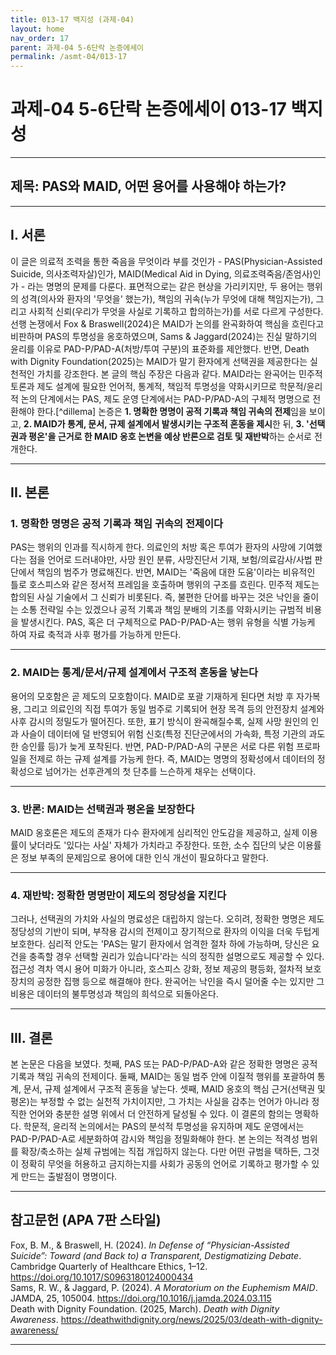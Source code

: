 ```yaml
---
title: 013-17 백지성 (과제-04)
layout: home
nav_order: 17
parent: 과제-04 5-6단락 논증에세이
permalink: /asmt-04/013-17
---
```


# 과제-04 5-6단락 논증에세이 013-17 백지성

---

## 제목: PAS와 MAID, 어떤 용어를 사용해야 하는가?

---

## I. 서론

이 글은 의료적 조력을 통한 죽음을 무엇이라 부를 것인가 - PAS(Physician-Assisted Suicide, 의사조력자살)인가, MAID(Medical Aid in Dying, 의료조력죽음/존엄사)인가 - 라는 명명의 문제를 다룬다. 표면적으로는 같은 현상을 가리키지만, 두 용어는 행위의 성격(의사와 환자의 '무엇을' 했는가), 책임의 귀속(누가 무엇에 대해 책임지는가), 그리고 사회적 신뢰(우리가 무엇을 사실로 기록하고 합의하는가)를 서로 다르게 구성한다. 선행 논쟁에서 Fox & Braswell(2024)은 MAID가 논의를 완곡화하여 핵심을 흐린다고 비판하며 PAS의 투명성을 옹호하였으며, Sams & Jaggard(2024)는 진실 말하기의 윤리를 이유로 PAD-P/PAD-A(처방/투여 구분)의 표준화를 제안했다. 반면, Death with Dignity Foundation(2025)는 MAID가 말기 환자에게 선택권을 제공한다는 실천적인 가치를 강조한다.
본 글의 핵심 주장은 다음과 같다. MAID라는 완곡어는 민주적 토론과 제도 설계에 필요한 언어적, 통계적, 책임적 투명성을 약화시키므로 학문적/윤리적 논의 단계에서는 PAS, 제도 운영 단계에서는 PAD-P/PAD-A의 구체적 명명으로 전환해야 한다.[^dillema] 논증은 **1. 명확한 명명이 공적 기록과 책임 귀속의 전제**임을 보이고, **2. MAID가 통계, 문서, 규제 설계에서 발생시키는 구조적 혼동을 제시**한 뒤, **3. '선택권과 평온'을 근거로 한 MAID 옹호 논변을 예상 반론으로 검토 및 재반박**하는 순서로 전개한다.

---

## II. 본론

### 1. 명확한 명명은 공적 기록과 책임 귀속의 전제이다

PAS는 행위의 인과를 직시하게 한다. 의료인의 처방 혹은 투여가 환자의 사망에 기여했다는 점을 언어로 드러내야만, 사망 원인 분류, 사망진단서 기재, 보험/의료감사/사법 판단에서 책임의 범주가 명료해진다. 반면, MAID는 '죽음에 대한 도움'이라는 비유적인 틀로 호스피스와 같은 정서적 프레임을 호출하며 행위의 구조를 흐린다. 민주적 제도는 합의된 사실 기술에서 그 신뢰가 비롯된다. 즉, 불편한 단어를 바꾸는 것은 낙인을 줄이는 소통 전략일 수는 있겠으나 공적 기록과 책임 분배의 기초를 약화시키는 규범적 비용을 발생시킨다. PAS, 혹은 더 구체적으로 PAD-P/PAD-A는 행위 유형을 식별 가능케 하여 자료 축적과 사후 평가를 가능하게 만든다.

---

### 2. MAID는 통계/문서/규제 설계에서 구조적 혼동을 낳는다

용어의 모호함은 곧 제도의 모호함이다. MAID로 포괄 기재하게 된다면 처방 후 자가복용, 그리고 의료인의 직접 투여가 동일 범주로 기록되어 현장 목격 등의 안전장치 설계와 사후 감시의 정밀도가 떨어진다. 또한, 표기 방식이 완곡해질수록, 실제 사망 원인의 인과 사슬이 데이터에 덜 반영되어 위험 신호(특정 진단군에서의 가속화, 특정 기관의 과도한 승인률 등)가 늦게 포착된다. 반면, PAD-P/PAD-A의 구분은 서로 다른 위험 프로파일을 전제로 하는 규제 설계를 가능케 한다. 즉, MAID는 명명의 정확성에서 데이터의 정확성으로 넘어가는 선후관계의 첫 단추를 느슨하게 채우는 선택이다.

---

### 3. 반론: MAID는 선택권과 평온을 보장한다

MAID 옹호론은 제도의 존재가 다수 환자에게 심리적인 안도감을 제공하고, 실제 이용률이 낮더라도 '있다는 사실' 자체가 가치라고 주장한다. 또한, 소수 집단의 낮은 이용률은 정보 부족의 문제임으로 용어에 대한 인식 개선이 필요하다고 말한다. 

---

### 4. 재반박: 정확한 명명만이 제도의 정당성을 지킨다

그러나, 선택권의 가치와 사실의 명료성은 대립하지 않는다. 오히려, 정확한 명명은 제도 정당성의 기반이 되며, 부작용 감시의 전제이고 장기적으로 환자의 이익을 더욱 두텁게 보호한다. 심리적 안도는 'PAS는 말기 환자에서 엄격한 절차 하에 가능하며, 당신은 요건을 충족할 경우 선택할 권리가 있습니다'라는 식의 정직한 설명으로도 제공할 수 있다. 접근성 격차 역시 용어 미화가 아니라, 호스피스 강화, 정보 제공의 평등화, 절차적 보호 장치의 공정한 집행 등으로 해결해야 한다. 완곡어는 낙인을 즉시 덜어줄 수는 있지만 그 비용은 데이터의 불투명성과 책임의 희석으로 되돌아온다.

---

## III. 결론 

본 논문은 다음을 보였다. 첫째, PAS 또는 PAD-P/PAD-A와 같은 정확한 명명은 공적 기록과 책임 귀속의 전제이다. 둘째, MAID는 동일 범주 안에 이질적 행위를 포괄하여 통계, 문서, 규제 설계에서 구조적 혼동을 낳는다. 셋째, MAID 옹호의 핵심 근거(선택권 및 평온)는 부정할 수 없는 실천적 가치이지만, 그 가치는 사실을 감추는 언어가 아니라 정직한 언어와 충분한 설명 위에서 더 안전하게 달성될 수 있다.
이 결론의 함의는 명확하다. 학문적, 윤리적 논의에서는 PAS의 분석적 투명성을 유지하며 제도 운영에서는 PAD-P/PAD-A로 세분화하여 감시와 책임을 정밀화해야 한다. 본 논의는 적격성 범위를 확장/축소하는 실체 규범에는 직접 개입하지 않는다. 다만 어떤 규범을 택하든, 그것이 정확히 무엇을 허용하고 금지하는지를 사회가 공동의 언어로 기록하고 평가할 수 있게 만드는 출발점이 명명이다.

---

## 참고문헌 (APA 7판 스타일)

Fox, B. M., & Braswell, H. (2024). *In Defense of “Physician-Assisted Suicide”: Toward (and Back to) a Transparent, Destigmatizing Debate*. Cambridge Quarterly of Healthcare Ethics, 1–12. https://doi.org/10.1017/S0963180124000434  
Sams, R. W., & Jaggard, P. (2024). *A Moratorium on the Euphemism MAID*. JAMDA, 25, 105004. https://doi.org/10.1016/j.jamda.2024.03.115  
Death with Dignity Foundation. (2025, March). *Death with Dignity Awareness*. https://deathwithdignity.org/news/2025/03/death-with-dignity-awareness/  

---

[^dilemma]: **딜레마 구체화; 명명과 책임 귀속** - 용어 선택은 책임 귀속의 기준을 구조적으로 바꾼다. PAS와 같이 행위의 인과를 명시하는 용어는 사법적인 판단이나 통계 축적에서 책임 분배의 기준을 제공하는 반면, MAID라는 완곡어는 행위의 구분을 흐려 데이터의 불투명성과 책임의 희석을 낳는다. 여기서 딜레마가 발생한다. '환자의 자율적 선택'을 전적으로 강조하면 제도, 의료적 조건이 죽음의 결정에 개입한 사실이 과소평가되는 반면 '조건 설계자'의 책임을 강조하면 환자나 가족의 도덕적 책임이 과도하게 분산된다.